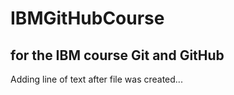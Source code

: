 # IBMGitHubCourse
## for the IBM course Git and GitHub

Adding line of text after file was created...
